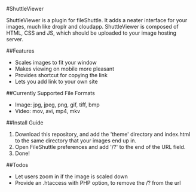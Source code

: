 #ShuttleViewer

ShuttleViewer is a plugin for fileShuttle. It adds a neater interface for your images, much like droplr and cloudapp. ShuttleViewer is composed of HTML, CSS and JS, which should be uploaded to your image hosting server.

##Features
- Scales images to fit your window
- Makes viewing on mobile more pleasant
- Provides shortcut for copying the link
- Lets you add link to your own site

##Currently Supported File Formats
- Image: jpg, jpeg, png, gif, tiff, bmp
- Video: mov, avi, mp4, mkv

##Install Guide
1. Download this repository, and add the 'theme' directory and index.html to the same directory that your images end up in.
2. Open FileShuttle preferences and add '/?' to the end of the URL field.
3. Done!

##Todos
- Let users zoom in if the image is scaled down
- Provide an .htaccess with PHP option, to remove the /? from the url
